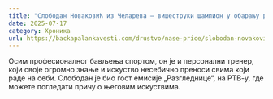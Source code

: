 ```yaml
---
title: "Слободан Новаковић из Челарева – вишеструки шампион у обарању руке (ВИДЕО)"
date: 2025-07-17
category: Хроника
url: https://backapalankavesti.com/drustvo/nase-price/slobodan-novakovic-iz-celareva-visestruki-sampion-u-obaranju-ruke-video/
---
```


Осим професионалног бављења спортом, он је и персонални тренер, који своје огромно знање и искуство несебично преноси свима који раде на себи. Слободан је био гост емисије „Разгледнице“, на РТВ-у, где можете погледати причу о његовим искуствима.
